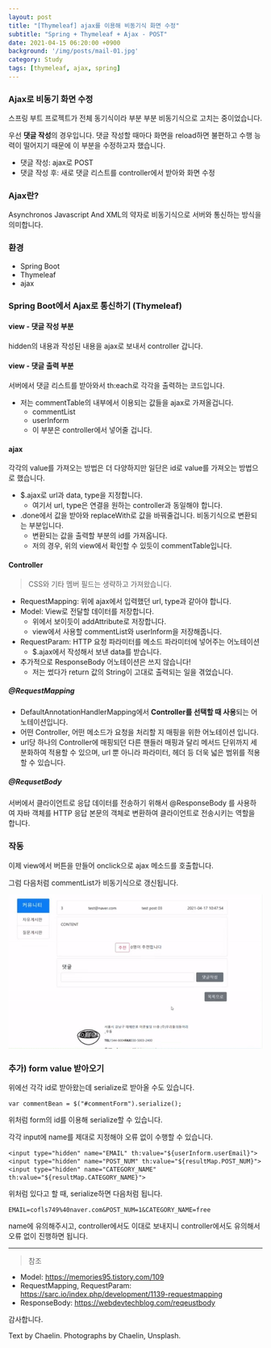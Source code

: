```yaml
---
layout: post
title: "[Thymeleaf] ajax를 이용해 비동기식 화면 수정"
subtitle: "Spring + Thymeleaf + Ajax - POST"
date: 2021-04-15 06:20:00 +0900
background: '/img/posts/mail-01.jpg'
category: Study
tags: [thymeleaf, ajax, spring]
---
```

### Ajax로 비동기 화면 수정
스프링 부트 프로젝트가 전체 동기식이라 부분 부분 비동기식으로 고치는 중이었습니다.

우선 **댓글 작성**의 경우입니다. 댓글 작성할 때마다 화면을 reload하면 불편하고 수행 능력이 떨어지기 때문에 이 부분을 수정하고자 했습니다.

* 댓글 작성: ajax로 POST
* 댓글 작성 후: 새로 댓글 리스트를 controller에서 받아와 화면 수정

### Ajax란?
Asynchronos Javascript And XML의 약자로 비동기식으로 서버와 통신하는 방식을 의미합니다.

### 환경
* Spring Boot
* Thymeleaf
* ajax

### Spring Boot에서 Ajax로 통신하기 (Thymeleaf)
#### view - 댓글 작성 부분
<script src="https://gist.github.com/chaelin1211/5fe530a4a3ff3dc53002e05e7a285718.js"></script>
hidden의 내용과 작성된 내용을 ajax로 보내서 controller 갑니다.

#### view - 댓글 출력 부분
<script src="https://gist.github.com/chaelin1211/01443383d1fe5d9343ff327b33e75279.js"></script>
서버에서 댓글 리스트를 받아와서 th:each로 각각을 출력하는 코드입니다.

* 저는 commentTable의 내부에서 이용되는 값들을 ajax로 가져올겁니다.
    * commentList
    * userInform
    * 이 부분은 controller에서 넣어줄 겁니다.

#### ajax
<script src="https://gist.github.com/chaelin1211/b0fadc4567c61f7c589ee6ab50f212f3.js"></script>
각각의 value를 가져오는 방법은 더 다양하지만 일단은 id로 value를 가져오는 방법으로 했습니다.

* $.ajax로 url과 data, type을 지정합니다. 
    * 여기서 url, type은 연결을 원하는 controller과 동일해야 합니다.
* .done에서 값을 받아와 replaceWith로 값을 바꿔줄겁니다. 비동기식으로 변환되는 부분입니다.
    * 변환되는 값을 출력할 부분의 id를 가져옵니다.
    * 저의 경우, 위의 view에서 확인할 수 있듯이 commentTable입니다.

#### Controller
<script src="https://gist.github.com/chaelin1211/e1217dacbcbc39ded095dd365bbd16d9.js"></script>

> CSS와 기타 멤버 필드는 생략하고 가져왔습니다.

* RequestMapping: 위에 ajax에서 입력했던 url, type과 같아야 합니다.
* Model: View로 전달할 데이터를 저장합니다.
    * 위에서 보이듯이 addAttribute로 저장합니다.
    * view에서 사용할 commentList와 userInform을 저장해줍니다.
* RequestParam: HTTP 요청 파라미터를 메소드 파라미터에 넣어주는 어노테이션
    * $.ajax에서 작성해서 보낸 data를 받습니다.
* 추가적으로 ResponseBody 어노테이션은 쓰지 않습니다!
    * 저는 썼다가 return 값의 String이 고대로 출력되는 일을 겪었습니다.

##### @RequestMapping
* DefaultAnnotationHandlerMapping에서 **Controller를 선택할 때 사용**되는 어노테이션입니다.
* 어떤 Controller, 어떤 메소드가 요청을 처리할 지 매핑을 위한 어노테이션 입니다.
* url당 하나의 Controller에 매핑되던 다른 핸들러 매핑과 달리 메서드 단위까지 세분화하여 적용할 수 있으며, url 뿐 아니라 파라미터, 헤더 등 더욱 넓은 범위를 적용할 수 있습니다.

##### @RequsetBody
서버에서 클라이언트로 응답 데이터를 전송하기 위해서 @ResponseBody 를 사용하여 자바 객체를 HTTP 응답 본문의 객체로 변환하여 클라이언트로 전송시키는 역할을 합니다.

### 작동
이제 view에서 버튼을 만들어 onclick으로 ajax 메소드를 호출합니다.

그럼 다음처럼 commentList가 비동기식으로 갱신됩니다.

<img class="img-fluid" src="/img/posts/inPost/ajax-01.gif">

### 추가) form value 받아오기
위에선 각각 id로 받아왔는데 serialize로 받아올 수도 있습니다.

```
var commentBean = $("#commentForm").serialize();
```
위처럼 form의 id를 이용해 serialize할 수 있습니다.

각각 input에 name를 제대로 지정해야 오류 없이 수행할 수 있습니다.

```
<input type="hidden" name="EMAIL" th:value="${userInform.userEmail}">
<input type="hidden" name="POST_NUM" th:value="${resultMap.POST_NUM}">
<input type="hidden" name="CATEGORY_NAME" th:value="${resultMap.CATEGORY_NAME}">
```

위처럼 있다고 할 때, serialize하면 다음처럼 됩니다.

```
EMAIL=cofls749%40naver.com&POST_NUM=1&CATEGORY_NAME=free
```

name에 유의해주시고, controller에서도 이대로 보내지니 controller에서도 유의해서 오류 없이 진행하면 됩니다.

*****

> 참조
* Model: <a href="https://memories95.tistory.com/109">https://memories95.tistory.com/109</a>
* RequestMapping, RequestParam: <a href="https://sarc.io/index.php/development/1139-requestmapping">https://sarc.io/index.php/development/1139-requestmapping</a>
* ResponseBody: <a href="https://webdevtechblog.com/reqeustbody%EC%99%80-responsebody-%EC%96%B8%EC%A0%9C-%EC%82%AC%EC%9A%A9%ED%95%A0%EA%B9%8C-2efcab364edb">https://webdevtechblog.com/reqeustbody</a>

감사합니다.

<p class = "placeholder">Text by Chaelin. Photographs by Chaelin, Unsplash.</p>